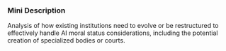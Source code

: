 ### Mini Description

Analysis of how existing institutions need to evolve or be restructured to effectively handle AI moral status considerations, including the potential creation of specialized bodies or courts.
